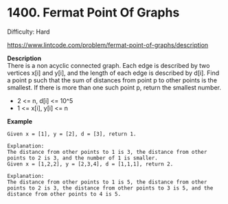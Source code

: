 # 1400. Fermat Point Of Graphs

Difficulty: Hard

https://www.lintcode.com/problem/fermat-point-of-graphs/description

**Description**  
There is a non acyclic connected graph. Each edge is described by two vertices x[i] and y[i], and the length of each edge is described by d[i].
Find a point p such that the sum of distances from point p to other points is the smallest. If there is more than one such point p, return the smallest number.

* 2 <= n, d[i] <= 10^5
* 1 <= x[i], y[i] <= n

**Example**  
```
Given x = [1], y = [2], d = [3], return 1.

Explanation:
The distance from other points to 1 is 3, the distance from other points to 2 is 3, and the number of 1 is smaller.
Given x = [1,2,2], y = [2,3,4], d = [1,1,1], return 2.

Explanation:
The distance from other points to 1 is 5, the distance from other points to 2 is 3, the distance from other points to 3 is 5, and the distance from other points to 4 is 5.
```
